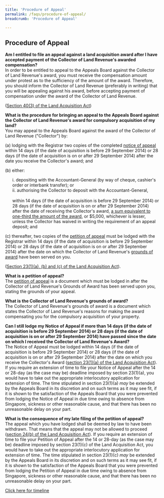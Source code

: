 ```yaml
---
title: 'Procedure of Appeal'
permalink: /faqs/procedure-of-appeal/
breadcrumb: 'Procedure of Appeal'

---
```



Procedure of Appeal
---

**Am I entitled to file an appeal against a land acquisition award after I have accepted payment of the Collector of Land Revenue's awarded compensation?** 
<br>
In order to be entitled to appeal to the Appeals Board against the Collector of Land Revenue's award, you must receive the compensation amount under protest as to the sufficiency of the amount of the award.  Therefore, you should inform the Collector of Land Revenue (preferably in writing) that you will be appealing against his award, before accepting payment of compensation under the award of the Collector of Land Revenue. <br> 

([Section 40(3) of the Land Acquisition Act](https://sso.agc.gov.sg/Act/LAA1966?ProvIds=pr40-#pr40-)) <br>

**What is the procedure for bringing an appeal to the Appeals Board against the Collector of Land Revenue's award for compulsory acquisition of my land?** 
<br>
You may appeal to the Appeals Board against the award of the Collector of Land Revenue ("Collector") by: <br> 

(a)   lodging with the Registrar two copies of the completed [notice of appeal](/files/Form-NOA.pdf) within 14 days (if the date of acquisition is before 29 September 2014) or 28 days (if the date of acquisition is on or after 29 September 2014) after the date you receive the Collector's award; and <br>

(b)   either: 
<br> 
<ol>
  
 i.   depositing with the Accountant-General (by way of cheque, cashier's order or interbank transfer); or 
<br>
 ii.   authorising the Collector to deposit with the Accountant-General, <br> 
<br>
    within 14 days (if the date of acquisition is before 29 September 2014) or 28 days (if the date of acquisition is on or after 29 September 2014) after the date of receiving the Collector's award, <a href="/files/FAQ-Q9.pdf">a sum equivalent to one-third the amount of the  </a><u>award</u>, or $5,000, whichever is lesser, unless the Collector has waived in writing the requirement of an appeal deposit; and
</ol>

       

(c)   thereafter, two copies of the [petition of appeal](/files/FAQ-Q4.pdf) must be lodged with the Registrar within 14 days (if the date of acquisition is before 29 September 2014) or 28 days (if the date of acquisition is on or after 29 September 2014) after the date on which the Collector of Land Revenue's [grounds of award](/files/FAQ-Q5.pdf) have been served on you. <br>

([Section 23(1)(a), (b) and (c) of the Land Acquisition Act](https://sso.agc.gov.sg/Act/LAA1966?ProvIds=pr23-#pr23-)). <br>

**What is a petition of appeal?** 
<br>
The [petition of appeal](/files/Form-PoA-lpl-2Sep09.pdf) is a document which must be lodged in after the Collector of Land Revenue's Grounds of Award has been served upon you, stating the grounds of your appeal.<br>

**What is the Collector of Land Revenue's grounds of award?** 
<br>
The Collector of Land Revenue's grounds of award is a document which states the Collector of Land Revenue's reasons for making the award compensating you for the compulsory acquisition of your property. <br>

**Can I still lodge my Notice of Appeal if more than 14 days (if the date of acquisition is before 29 September 2014) or 28 days (if the date of acquisition is on or after 29 September 2014) have passed since the date on which I received the Collector of Land Revenue's Award?**
<br>
The Notice of Appeal must be lodged within 14 days (if the date of acquisition is before 29 September 2014) or 28 days (if the date of acquisition is on or after 29 September 2014) after the date on which you receive the Collector's Award ([section 23(1)(a) of the Land Acquisition Act](https://sso.agc.gov.sg/Act/LAA1966?ProvIds=pr23-#pr23-)).  If you require an extension of time to file your Notice of Appeal after the 14 or 28-day (as the case may be) deadline imposed by section 23(1)(a), you would have to take out the appropriate interlocutory application for extension of time.  The time stipulated in section 23(1)(a) *may* be extended by the Appeals Board in its discretion and on such terms as it may see fit, if it is shown to the satisfaction of the Appeals Board that you were prevented from lodging the Notice of Appeal in due time owing to absence from Singapore, sickness or other reasonable cause, and that there has been no unreasonable delay on your part. <br>

**What is the consequence of my late filing of the petition of appeal?**
<br>
The appeal which you have lodged shall be deemed by law to have been withdrawn. That means that the appeal may not be allowed to proceed ([section 24(b) of the Land Acquisition Act](https://sso.agc.gov.sg/Act/LAA1966?ProvIds=pr24-#pr24-)). If you require an extension of time to file your Petition of Appeal after the 14 or 28-day (as the case may be) deadline imposed by section 23(1)(c) of the Land Acquisition Act, you would have to take out the appropriate interlocutory application for extension of time. The time stipulated in section 23(1)(c) *may* be extended by the Appeals Board in its discretion and on such terms as it may see fit, if it is shown to the satisfaction of the Appeals Board that you were prevented from lodging the Petition of Appeal in due time owing to absence from Singapore, sickness or other reasonable cause, and that there has been no unreasonable delay on your part. <br>

[Click here for timeline](https://mlaw-ablac-staging.netlify.com/faqs/timeline/) 

